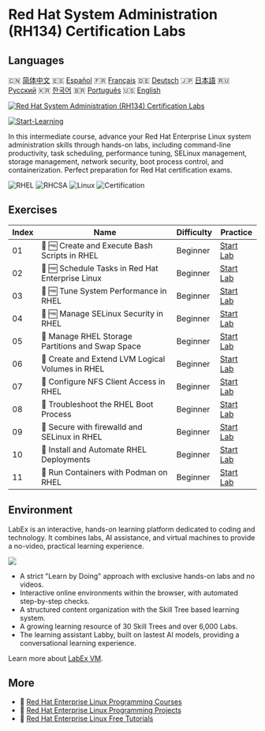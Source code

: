 # Red Hat System Administration (RH134) Certification Labs

## Languages

🇨🇳 [简体中文](README_zh.md) 🇪🇸 [Español](README_es.md) 🇫🇷 [Français](README_fr.md) 🇩🇪 [Deutsch](README_de.md) 🇯🇵 [日本語](README_ja.md) 🇷🇺 [Русский](README_ru.md) 🇰🇷 [한국어](README_ko.md) 🇧🇷 [Português](README_pt.md) 🇺🇸 [English](README.md) 

[![Red Hat System Administration (RH134) Certification Labs](https://cover-creator.labex.io/red-hat-system-administration-rh134-labs.png)](https://labex.io/courses/red-hat-system-administration-rh134-labs)

[![Start-Learning](https://img.shields.io/badge/Start-Learning-whitesmoke?style=for-the-badge)](https://labex.io/courses/red-hat-system-administration-rh134-labs)

In this intermediate course, advance your Red Hat Enterprise Linux system administration skills through hands-on labs, including command-line productivity, task scheduling, performance tuning, SELinux management, storage management, network security, boot process control, and containerization. Perfect preparation for Red Hat certification exams.

![RHEL](https://img.shields.io/badge/RHEL-whitesmoke?style=for-the-badge&logo=rhel)
![RHCSA](https://img.shields.io/badge/RHCSA-whitesmoke?style=for-the-badge&logo=rhcsa)
![Linux](https://img.shields.io/badge/Linux-whitesmoke?style=for-the-badge&logo=linux)
![Certification](https://img.shields.io/badge/Certification-whitesmoke?style=for-the-badge&logo=certification)


## Exercises

|   Index | Name                                              | Difficulty   | Practice                                                                                                                     |
|---------|---------------------------------------------------|--------------|------------------------------------------------------------------------------------------------------------------------------|
|      01 | 📖 🆓 Create and Execute Bash Scripts in RHEL     | Beginner     | <a target='_blank' href='https://labex.io/tutorials/rhel-create-and-execute-bash-scripts-in-rhel-588877'>Start Lab</a>       |
|      02 | 📖 🆓 Schedule Tasks in Red Hat Enterprise Linux  | Beginner     | <a target='_blank' href='https://labex.io/tutorials/rhel-schedule-tasks-in-red-hat-enterprise-linux-588897'>Start Lab</a>    |
|      03 | 📖 🆓 Tune System Performance in RHEL             | Beginner     | <a target='_blank' href='https://labex.io/tutorials/rhel-tune-system-performance-in-rhel-588907'>Start Lab</a>               |
|      04 | 📖 🆓 Manage SELinux Security in RHEL             | Beginner     | <a target='_blank' href='https://labex.io/tutorials/rhel-manage-selinux-security-in-rhel-589233'>Start Lab</a>               |
|      05 | 📖  Manage RHEL Storage Partitions and Swap Space | Beginner     | <a target='_blank' href='https://labex.io/tutorials/rhel-manage-rhel-storage-partitions-and-swap-space-589241'>Start Lab</a> |
|      06 | 📖  Create and Extend LVM Logical Volumes in RHEL | Beginner     | <a target='_blank' href='https://labex.io/tutorials/rhel-create-and-extend-lvm-logical-volumes-in-rhel-589245'>Start Lab</a> |
|      07 | 📖  Configure NFS Client Access in RHEL           | Beginner     | <a target='_blank' href='https://labex.io/tutorials/rhel-configure-nfs-client-access-in-rhel-589252'>Start Lab</a>           |
|      08 | 📖  Troubleshoot the RHEL Boot Process            | Beginner     | <a target='_blank' href='https://labex.io/tutorials/rhel-troubleshoot-the-rhel-boot-process-589253'>Start Lab</a>            |
|      09 | 📖  Secure with firewalld and SELinux in RHEL     | Beginner     | <a target='_blank' href='https://labex.io/tutorials/rhel-secure-with-firewalld-and-selinux-in-rhel-589259'>Start Lab</a>     |
|      10 | 📖  Install and Automate RHEL Deployments         | Beginner     | <a target='_blank' href='https://labex.io/tutorials/rhel-install-and-automate-rhel-deployments-589257'>Start Lab</a>         |
|      11 | 📖  Run Containers with Podman on RHEL            | Beginner     | <a target='_blank' href='https://labex.io/tutorials/rhel-run-containers-with-podman-on-rhel-589256'>Start Lab</a>            |

## Environment

LabEx is an interactive, hands-on learning platform dedicated to coding and technology. It combines labs, AI assistance, and virtual machines to provide a no-video, practical learning experience.

![](https://tutorial-screenshot.getvm.io/images/vm-1725247253.png)

- A strict "Learn by Doing" approach with exclusive hands-on labs and no videos.
- Interactive online environments within the browser, with automated step-by-step checks.
- A structured content organization with the Skill Tree based learning system.
- A growing learning resource of 30 Skill Trees and over 6,000 Labs.
- The learning assistant Labby, built on lastest AI models, providing a conversational learning experience.

Learn more about [LabEx VM](https://support.labex.io/using-labex/virtual-machine).

## More

- 🔗 [Red Hat Enterprise Linux Programming Courses](https://github.com/labex-labs/awesome-programming-courses)
- 🔗 [Red Hat Enterprise Linux Programming Projects](https://github.com/labex-labs/awesome-programming-projects)
- 🔗 [Red Hat Enterprise Linux Free Tutorials](https://github.com/labex-labs/rhel-free-tutorials)

